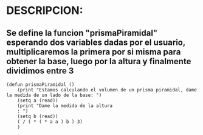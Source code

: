 # DESCRIPCION:
## Se define la funcion "prismaPiramidal" esperando dos variables dadas por el usuario, multiplicaremos la primera por si misma para obtener la base, luego por la altura y finalmente dividimos entre 3
~~~
(defun prismaPiramidal ()
	(print "Estamos calculando el volumen de un prisma piramidal, dame la medida de un lado de la base: ")
	(setq a (read))
	(print "Dame la medida de la altura
    : ")
    (setq b (read))
	( / ( * ( * a a ) b ) 3)
	)
~~~

	
